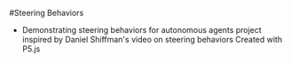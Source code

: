 #Steering Behaviors
  * Demonstrating steering behaviors for autonomous agents
project inspired by Daniel Shiffman's video on steering behaviors
Created with P5.js 
